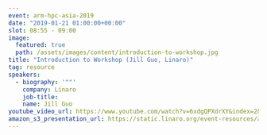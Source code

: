 ```yaml
---
event: arm-hpc-asia-2019
date: "2019-01-21 01:00:00+00:00"
slot: 08:55	- 09:00
image:
  featured: true
  path: /assets/images/content/introduction-to-workshop.jpg
title: "Introduction to Workshop (Jill Guo, Linaro)"
tag: resource
speakers:
  - biography: '""'
    company: Linaro
    job-title:
    name: Jill Guo
youtube_video_url: https://www.youtube.com/watch?v=6xdgQPXdrXY&index=2&list=PLKZSArYQptsPLGSEUycUowh9oy8WF_epV&t=0s
amazon_s3_presentation_url: https://static.linaro.org/event-resources/arm-hpc-2019/slides/Introductiontoworkshop1.pdf
---
```

